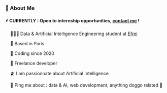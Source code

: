 ### 👋  About Me

#### ⚡ CURRENTLY : Open to internship opportunities, [contact me](mailto:nadire.nada91@gmail.com) !


&nbsp;&nbsp;&nbsp;&nbsp;👩🏽‍💻  Data & Artificial Intelligence Engineering student at [Efrei](https://www.efrei.fr/)

&nbsp;&nbsp;&nbsp;&nbsp;📍  Based in Paris

&nbsp;&nbsp;&nbsp;&nbsp;💓  Coding since 2020

&nbsp;&nbsp;&nbsp;&nbsp;🚀  Freelance developer

&nbsp;&nbsp;&nbsp;&nbsp;🫂  I am passionnate about Artificial Intelligence

&nbsp;&nbsp;&nbsp;&nbsp;💬  Ping me about : data & AI, web development, anything doggo related 🐶
